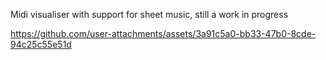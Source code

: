 Midi visualiser with support for sheet music, still a work in progress


https://github.com/user-attachments/assets/3a91c5a0-bb33-47b0-8cde-94c25c55e51d


